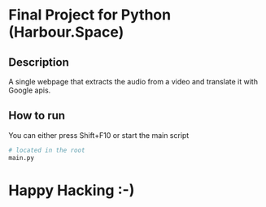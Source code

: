 # Final Project for Python (Harbour.Space)

## Description
A single webpage that extracts the audio from a video and translate it with Google apis. 

## How to run
You can either press Shift+F10 or start the main script
```bash
# located in the root
main.py
```


# Happy Hacking :-)